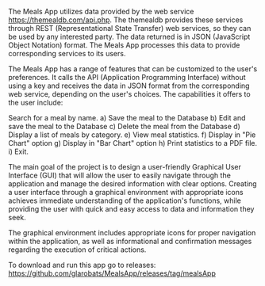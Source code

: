 The Meals App utilizes data provided by the web service https://themealdb.com/api.php. The themealdb provides these services through REST (Representational State Transfer) web services, so they can be used by any interested party. The data returned is in JSON (JavaScript Object Notation) format. The Meals App processes this data to provide corresponding services to its users.

The Meals App has a range of features that can be customized to the user's preferences. It calls the API (Application Programming Interface) without using a key and receives the data in JSON format from the corresponding web service, depending on the user's choices. The capabilities it offers to the user include:

Search for a meal by name.
a) Save the meal to the Database
b) Edit and save the meal to the Database
c) Delete the meal from the Database
d) Display a list of meals by category.
e) View meal statistics.
f) Display in "Pie Chart" option
g) Display in "Bar Chart" option
h) Print statistics to a PDF file.
i) Exit.


The main goal of the project is to design a user-friendly Graphical User Interface (GUI) that will allow the user to easily navigate through the application and manage the desired information with clear options. Creating a user interface through a graphical environment with appropriate icons achieves immediate understanding of the application's functions, while providing the user with quick and easy access to data and information they seek.

The graphical environment includes appropriate icons for proper navigation within the application, as well as informational and confirmation messages regarding the execution of critical actions.

To download and run this app go to releases:
https://github.com/glarobats/MealsApp/releases/tag/mealsApp
